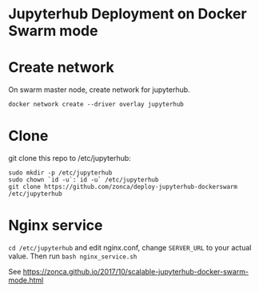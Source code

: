 Jupyterhub Deployment on Docker Swarm mode
==========================
# Create network
On swarm master node, create network for jupyterhub.
```
docker network create --driver overlay jupyterhub
```

# Clone
git clone this repo to /etc/jupyterhub:
```
sudo mkdir -p /etc/jupyterhub
sudo chown `id -u`:`id -u` /etc/jupyterhub
git clone https://github.com/zonca/deploy-jupyterhub-dockerswarm /etc/jupyterhub
```

# Nginx service
`cd /etc/jupyterhub` and edit nginx.conf, change `SERVER_URL` to your actual
value.
Then run `bash nginx_service.sh`

See <https://zonca.github.io/2017/10/scalable-jupyterhub-docker-swarm-mode.html>
